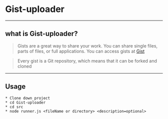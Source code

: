 # Gist-uploader
----
## what is Gist-uploader?
> Gists are a great way to share your work. You can share single files, parts of files, or full applications. You can access gists at [Gist](https://gist.github.com/)

> Every gist is a Git repository, which means that it can be forked and cloned

----
## Usage
    * Clone down project
    * cd Gist-uploader
    * cd src
    * node runner.js <fileName or directory> <description=optional>
